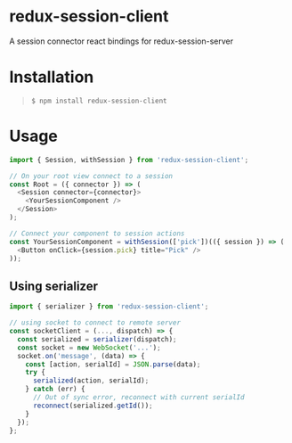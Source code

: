 # redux-session-client
A session connector react bindings for redux-session-server

# Installation
> `$ npm install redux-session-client`

# Usage
```javascript
import { Session, withSession } from 'redux-session-client';

// On your root view connect to a session
const Root = ({ connector }) => (
  <Session connector={connector}>
    <YourSessionComponent />
  </Session>
);

// Connect your component to session actions
const YourSessionComponent = withSession(['pick'])(({ session }) => (
  <Button onClick={session.pick} title="Pick" />
));
```
## Using serializer
```javascript
import { serializer } from 'redux-session-client';

// using socket to connect to remote server
const socketClient = (..., dispatch) => {
  const serialized = serializer(dispatch);
  const socket = new WebSocket('...');
  socket.on('message', (data) => {
    const [action, serialId] = JSON.parse(data);
    try {
      serialized(action, serialId);
    } catch (err) {
      // Out of sync error, reconnect with current serialId
      reconnect(serialized.getId());
    }
  });
};
```